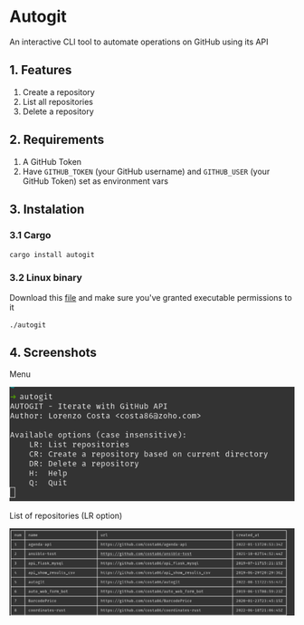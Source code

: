 # Autogit

An interactive CLI tool to automate operations on GitHub using its API

## 1. Features

1. Create a repository
2. List all repositories
3. Delete a repository

## 2. Requirements
1. A GitHub Token
2. Have `GITHUB_TOKEN` (your GitHub username) and `GITHUB_USER` (your GitHub Token) set as environment vars

## 3. Instalation
### 3.1 Cargo

    cargo install autogit

### 3.2 Linux binary
Download this [file](https://github.com/costa86/autogit/blob/main/autogit) and make sure you've granted executable permissions to it

    ./autogit

## 4. Screenshots

Menu

![](./img/options_menu.png)

List of repositories (LR option)

![](./img/repo_list.png)
